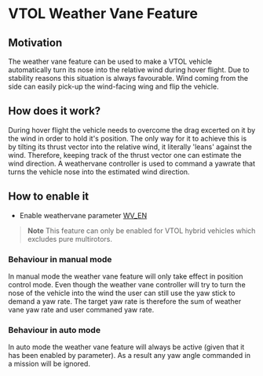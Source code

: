 # VTOL Weather Vane Feature

## Motivation
The weather vane feature can be used to make a VTOL vehicle automatically turn its nose into the relative wind during hover flight. Due to stability reasons this situation is always favourable. Wind coming from the side can easily pick-up the wind-facing wing and flip the vehicle.

## How does it work?
During hover flight the vehicle needs to overcome the drag excerted on it by the wind in order to hold it's position.
The only way for it to achieve this is by tilting its thrust vector into the relative wind, it literally 'leans' against the wind. Therefore, keeping track of the thrust vector one can estimate the wind direction. A weathervane controller is used to command a yawrate that turns the vehicle nose into the estimated wind direction.

## How to enable it
- Enable weathervane parameter [WV_EN](../advanced_config/parameter_reference.md#WV_EN)

> **Note** This feature can only be enabled for VTOL hybrid vehicles which excludes pure multirotors.

### Behaviour in manual mode
In manual mode the weather vane feature will only take effect in position control mode. Even though the weather vane controller will try to turn the nose of the vehicle into the wind the user can still use the yaw stick to demand a yaw rate. The target yaw rate is therefore the sum of weather vane yaw rate and user commaned yaw rate.

### Behaviour in auto mode
In auto mode the weather vane feature will always be active (given that it has been enabled by parameter).
As a result any yaw angle commanded in a mission will be ignored.
